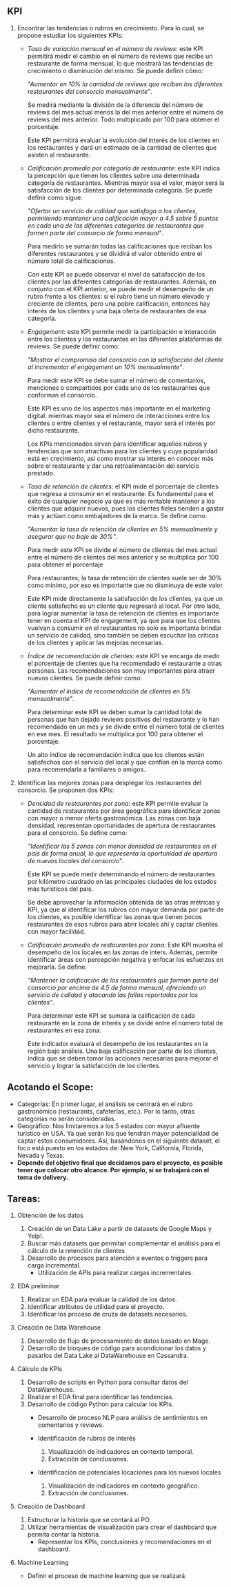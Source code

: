 ## KPI

1. Encontrar las tendencias o rubros en crecimiento. Para lo cual, se propone estudiar los siguientes KPIs:
       
    + *Tasa de variación mensual en el número de reviews*: este KPI permitirá medir el cambio en el número de reviews que recibe un restaurante de forma mensual, lo que mostrará las tendencias de crecimiento o disminución del mismo. Se puede definir cómo:

        *"Aumentar en 10% la cantidad de reviews que reciben los diferentes restaurantes del consorcio mensualmente"*. 

        Se medirá mediante la división de la diferencia del número de reviews del mes actual menos la del mes anterior entre el número de reviews del mes anterior. Todo multiplicado por 100 para obtener el porcentaje.  

        Este KPI permitirá evaluar la evolución del interés de los clientes en los restaurantes y dará un estimado de la cantidad de clientes que asisten al restaurante.
        
    + *Calificación promedio por categoría de restaurante*: este KPI indica la percepción que tienen los clientes sobre una determinada categoría de restaurantes. Mientras mayor sea el valor, mayor será la satisfacción de los clientes por determinada categoría. Se puede definir como sigue:

        *"Ofertar un servicio de calidad que satisfaga a los clientes, permitiendo mantener una calificación mayor a 4.5 sobre 5 puntos en cada una de las diferentes categorías de restaurantes que formen parte del consorcio de forma mensual"*.
        
        Para medirlo se sumarán todas las calificaciones que reciban los diferentes restaurantes y se dividirá el valor obtenido entre el número total de calificaciones.
        
        Con este KPI se puede observar el nivel de satisfacción de los clientes por las diferentes categorías de restaurantes. Además, en conjunto con el KPI anterior, se puede medir el desempeño de un rubro frente a los clientes: si el rubro tiene un número elevado y creciente de clientes, pero una pobre calificación, entonces hay interés de los clientes y una baja oferta de restaurantes de esa categoría.

    + *Engagement*: este KPI permite medir la participación e interacción entre los clientes y los restaurantes en las diferentes plataformas de reviews. Se puede definir como:

        *"Mostrar el compromiso del consorcio con la satisfacción del cliente al incrementar el engagement un 10% mensualmente"*.

        Para medir este KPI se debe sumar el número de comentarios, menciones o compartidos por cada uno de los restaurantes que conforman el consorcio.

        Este KPI es uno de los aspectos más importante en el marketing digital: mientras mayor sea el número de interacciones entre los clientes o entre clientes y el restaurante, mayor será el interés por dicho restaurante. 

        Los KPIs mencionados sirven para identificar aquellos rubros y tendencias que son atractivas para los clientes y cuya popularidad está en crecimiento, así como mostrar  su interés en conocer más sobre el restaurante y dar una retroalimentación del servicio prestado.

    + *Tasa de retención de clientes*: el KPI mide el porcentaje de clientes que regresa a consumir en el restaurante. Es fundamental para el éxito de cualquier negocio ya que es más rentable mantener a los clientes que adquirir nuevos, pues los clientes fieles tienden a gastar más y actúan como embajadores de la marca. Se define como:

        *"Aumentar la tasa de retención de clientes en 5% mensualmente y asegurar que no baje de 30%"*.

        Para medir este KPI se divide el número de clientes del mes actual entre el número de clientes del mes anterior y se multiplica por 100 para obtener el porcentaje

        Para restaurantes, la tasa de retención de clientes suele ser de 30% como mínimo, por eso es importante que no disminuya de este valor.

        Este KPI mide directamente la satisfacción de los clientes, ya que un cliente satisfecho es un cliente que regresará al local. Por otro lado, para lograr aumentar la tasa de retención de clientes es importante tener en cuenta el KPI de engagement, ya que para que los clientes vuelvan a consumir en el restaurantes no solo es importante brindar un servicio de calidad, sino también se deben escuchar las críticas de los clientes y aplicar las mejoras necesarias.

    + *Índice de recomendación de clientes*: este KPI se encarga de medir el porcentaje de clientes que ha recomendado el restaurante a otras personas. Las recomendaciones son muy importantes para atraer nuevos clientes. Se puede definir como:

        *"Aumentar el índice de recomendación de clientes en 5% mensualmente"*.

        Para determinar este KPI se deben sumar la cantidad total de personas que han dejado reviews positivos del restaurante y lo han recomendado en un mes y se divide entre el número total de clientes en ese mes. El resultado se multiplica por 100 para obtener el porcentaje.

        Un alto índice de recomendación indica que los clientes están satisfechos con el servicio del local y que confían en la marca como para recomendarla a familiares o amigos.

2. Identificar las mejores zonas para desplegar los restaurantes del consorcio. Se proponen dos KPIs:

    + *Densidad de restaurantes por zona*: este KPI permite evaluar la cantidad de restaurantes por área geográfica para identificar zonas con mayor o menor oferta gastronómica. Las zonas con baja densidad, representan oportunidades de apertura de restaurantes para el consorcio. Se define como:

        *"Identificar las 5 zonas con menor densidad de restaurantes en el país de forma anual, lo que representa la oportunidad de apertura de nuevos locales del consorcio*".       
        
        Este KPI se puede medir determinando el número de restaurantes por kilómetro cuadrado en las principales ciudades de los estados más turísticos del país.

        Se debe aprovechar la información obtenida de las otras métricas y KPI, ya que al identificar los rubros con mayor demanda por parte de los clientes, es posible identificar las zonas que tienen pocos restaurantes de esos rubros para abrir locales ahí y captar clientes con mayor facilidad.

    + *Calificación promedio de restaurantes por zona*: Este KPI muestra el desempeño de los locales en las zonas de inters. Además, permite identificar áreas con percepción negativa y enfocar los esfuerzos en mejorarla. Se define:
        
        *"Mantener la calificación de los restaurantes que forman parte del consorcio por encima de 4.5 de forma mensual, ofreciendo un servicio de calidad y atacando las fallas reportadas por los clientes"*.
        
        Para determinar este KPI se sumara la calificación de cada restaurante en la zona de interés y se divide entre el número total de restaurantes en esa zona.

        Este indicador evaluará el desempeño de los restaurantes en la región bajo análisis. Una baja calificación por parte de los clientes, indica que se deben tomar las acciones necesarias para mejorar el servicio y lograr la satisfacción de los clientes.


## Acotando el Scope:
+ Categorías: En primer lugar, el análisis se centrará en el rubro gastronómico (restaurants, cafeterías, etc.). Por lo tanto, otras categorías no serán consideradas.
+ Geográfico: Nos limitaremos a los 5 estados con mayor afluente turístico en USA. Ya que serán los que tendrán mayor potencialidad de captar estos consumidores. Así, basándonos en el siguiente dataset, el foco está puesto en los estados de: New York, California, Florida, Nevada y Texas.
+ **Depende del objetivo final que decidamos para el proyecto, es posible tener que colocar otro alcance. Por ejemplo, si se trabajará con el tema de delivery.**

## Tareas:

1. Obtención de los datos
    1. Creación de un Data Lake a partir de datasets de Google Maps y Yelp!.
    2. Buscar más datasets que permitan complementar el análisis para el cálculo de la retención de clientes
    3. Desarrollo de procesos para atención a eventos o triggers para carga incremental.
        + Utilización de APIs para realizar cargas incrementales.    

2. EDA preliminar
    1. Realizar un EDA para evaluar la calidad de los datos.
    2. Identificar atributos de utilidad para el proyecto.
    3. Identificar los proceso de cruza de datasets necesarios.

3. Creación de Data Warehouse
    1. Desarrollo de flujo de procesamiento de datos basado en Mage.
    2. Desarrollo de bloques de código para acondicionar los datos y pasarlos del Data Lake al DataWarehouse en Cassandra.    

4. Cálculo de KPIs
    1. Desarrollo de scripts en Python para consultar datos del DataWarehouse.
    2. Realizar el EDA final para identificar las tendencias.
    3. Desarrollo de código Python para calcular los KPIs.
        + Desarrollo de proceso NLP para análisis de sentimientos en comentarios y reviews.
        + Identificación de rubros de interés
            1. Visualización de indicadores en contexto temporal.
            2. Extracción de conclusiones.   

        + Identificación de potenciales locaciones para los nuevos locales
            1. Visualización de indicadores en contexto geográfico.
            2. Extracción de conclusiones.

5. Creación de Dashboard
    1. Estructurar la historia que se contará al PO.
    2. Utilizar herramientas de visualización para crear el dashboard que permita contar la historia.
        + Representar los KPIs, conclusiones y recomendaciones en el dashboard.    

6. Machine Learning
    + Definir el proceso de machine learning que se realizará.